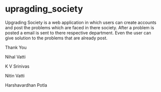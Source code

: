 # upragding_society

Upgrading Society is a web application in which users can create accounts and post the problems which are faced in there society. After a problem is posted a email is sent to there respective department. Even the user can give solution to the problems that are already post.



Thank You

Nihal Vatti

K V Srinivas

Nitin Vatti

Harshavardhan Potla
